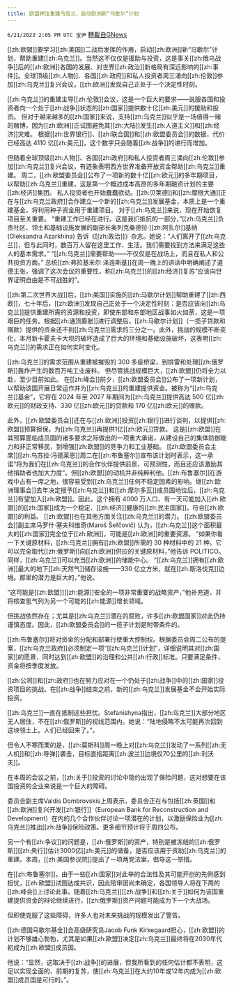```yaml
---
title: 欧盟押注重建乌克兰，启动欧洲新“马歇尔”计划
---
```

`6/21/2023 2:05 PM UTC 宝尹` [轉載自GNews](https://gnews.org/articles/1401139)

[[zh:欧盟]]要学习[[zh:美国]]二战后发挥的作用，启动[[zh:欧洲]]新“马歇尔”计划，帮助重建[[zh:乌克兰]]。当然这不仅仅是援助与投资，这是事关[[zh:俄乌战争]]后的[[zh:欧洲]]各国的发展、对世界[[zh:政治]]新格局有深远影响的[[zh:事件]]。全球顶级[[zh:人物]]、各国[[zh:政府]]和私人投资者周三涌向[[zh:伦敦]]参加[[zh:乌克兰]]复兴会议，[[zh:欧洲]]发现自己正处于一个决定性时刻。

[[zh:乌克兰]]的重建主导[[zh:伦敦]]会议，这是一个巨大的要求——说服各国和投资者向一个处于[[zh:战争]]状态的[[zh:国家]]提供数十亿[[zh:美元]]的援助和投资。 但对于越来越多的[[zh:国家]]来说，支持[[zh:乌克兰]]似乎是一场值得一赌的赌博，因为[[zh:欧洲]]正试图避免其[[zh:大陆]]发生[[zh:人道主义]]和[[zh:经济]]灾难。 根据[[zh:世界银行]]、[[zh:联合国]]和[[zh:欧盟委员会]]的数据，代价已经高达 4110 亿[[zh:美元]]，这个数字只会随着[[zh:战争]]的进行而增加。

但随着全球顶级[[zh:人物]]、各国[[zh:政府]]和私人投资者周三涌向[[zh:伦敦]]参加[[zh:乌克兰]]复兴会议，有迹象表明西方世界准备开放资金帮助[[zh:乌克兰]]重建。 周二，[[zh:欧盟委员会]]公布了一项新的数十亿[[zh:欧元]]的多年期项目，以帮助[[zh:乌克兰]]重建，这是第一个概述成本高昂的多年期融资计划的主要[[zh:经济]]集团。 私人投资者也开始蠢蠢欲动。[[zh:贝莱德]]和[[zh:摩根大通]]正在与[[zh:乌克兰政府]]合作建立一个新的[[zh:乌克兰]]发展基金，本质上是一个重建基金，将利用种子资金用于重建项目。 对于[[zh:乌克兰]]来说，现在开始恢复项目至关重要。 “重建工作已经在进行。这是我们抵抗的一部分，”[[zh:乌克兰]]负责社区、领土和基础设施发展的副部长奥列克桑德拉·[[zh:阿扎尔]]基纳 (Oleksandra Azarkhina) 告诉《[[zh:政治]]》杂志。她说：“人们离开了[[zh:乌克兰]]，但与此同时，数百万人留在这里工作、生活。我们需要找到方法来满足这些人的基本需求。” “[[zh:乌克兰]]需要帮助——不仅仅是在战场上，而且在私人和公共投资方面。” 总统[[zh:弗拉基米尔·泽连斯基]]在周一晚上的讲话中明确阐述了道德主张，强调了这次会议的重要性，称[[zh:乌克兰]]的[[zh:经济]]复苏“应该向世界证明自由是不可战胜的”。

[[zh:第二次世界大战]]后，[[zh:美国]]实施的[[zh:马歇尔计划]]帮助重建了[[zh:西欧]]，七十年后，[[zh:欧洲]]发现自己正处于一个决定性时刻：是否应该向[[zh:乌克兰]]提供重建所需的资源和投资，即使东部和东部地区战事如火如荼，这是一项艰巨的任务。根据[[zh:通货膨胀]]进行调整后，[[zh:马歇尔计划]]（一揽子贷款和赠款）提供的资金还不到[[zh:乌克兰]]需求的三分之一。此外，挑战的规模不断变化，本月新卡霍夫卡大坝的破坏造成了巨大的环境和基础设施破坏，这表明[[zh:乌克兰]]的需求正在如何实时变化。

[[zh:乌克兰]]的需求范围从重建被摧毁的 300 多座桥梁，到排雷和处理[[zh:俄罗斯]]轰炸产生的数百万吨工业废料。 但尽管挑战规模巨大，[[zh:欧盟]]仍将全力以赴，至少目前如此。 在[[zh:峰会]]前夕，[[zh:欧盟委员会]]公布了一项新计划，以帮助该国开展日常运作并为[[zh:乌克兰]]的重建提供资金。被称为“[[zh:乌克兰]]基金”，它将在 2024 年至 2027 年期间为[[zh:乌克兰]]提供高达 500 亿[[zh:欧元]]的财政支持、330 亿[[zh:欧元]]的贷款和 170 亿[[zh:欧元]]的赠款。

此外，[[zh:欧盟委员会]]还在与[[zh:欧洲]]投资[[zh:银行]]进行谈判，以提供[[zh:欧盟]]预算担保，为[[zh:乌克兰]]再提供1亿[[zh:欧元]]贷款。 这是[[zh:欧盟]]在其预算面临成员国的诸多要求之际做出的一项重大承诺，从建设自己的集体防御能力和非正常移民，到增强[[zh:欧盟]]的竞争力和工业基础。 [[zh:欧盟委员会主席]][[zh:乌苏拉·冯德莱恩]]周二在[[zh:布鲁塞尔]]宣布该计划时表示，这一承诺“将为我们在[[zh:乌克兰]]的合作伙伴提供前景，可预测性，而且还应该激励其他捐助者也加大力度”。但[[zh:欧盟]]的动机并非纯粹利他。[[zh:布鲁塞尔]]在游戏中占有一席之地，很容易受到[[zh:乌克兰]]任何不稳定因素的影响。继[[zh:欧洲理事会]]去年决定授予[[zh:乌克兰]]和[[zh:摩尔多瓦]]成员国地位后，[[zh:乌克兰]]有望加入[[zh:欧盟]]。因此，这个拥有 4000 万人口、有一天可能加入[[zh:欧盟]]的[[zh:国家]]成为一个稳定、[[zh:经济]]健康的[[zh:民主国家]]，符合[[zh:欧盟]]的利益。 [[zh:欧盟]]也在其他方面关注[[zh:乌克兰]]的潜力。 [[zh:欧盟委员会]]副主席马罗什·塞夫科维奇(Maroš Šefčovič) 认为，[[zh:乌克兰]]这个面积最大的[[zh:国家]]完全位于[[zh:欧洲]]，可能是[[zh:欧洲]]的重要资源。 “如果你看一下关键原材料，[[zh:乌克兰]]拥有[[zh:欧盟]]所需的 30 种材料中的 21 种。它可以完全取代[[zh:俄罗斯]]向[[zh:欧洲]]供应的关键原材料，”他告诉 POLITICO。 同样，[[zh:乌克兰]]可以充当[[zh:欧洲]]的储能中心。 “[[zh:乌克兰]]拥有[[zh:欧洲]]最大的地下[[zh:天然气]]储存设施——330 亿立方米，就在[[zh:斯洛伐克]]边境。那里的潜力是巨大的，”他说。

“这可能是[[zh:欧盟]][[zh:能源]]安全的一项非常重要的战略资产，”他补充道，并将核查氢气列为另一个可能的[[zh:能源]]增长领域。

但挑战依然存在；尤其是[[zh:乌克兰]]潜在的腐败，许多[[zh:欧盟国家]]对此仍持谨慎态度。因此，[[zh:欧盟委员会]]的一揽子计划是附带条件的。

[[zh:布鲁塞尔]]将对资金的分配和部署行使重大控制权。根据委员会周二公布的提案，[[zh:乌克兰政府]]必须制定一项“[[zh:乌克兰]]计划”，详细说明其对[[zh:国家]]的愿景，同时达到[[zh:欧盟]]的治理和公共[[zh:行政]]标准。只要满足条件，资金将按季度发放。

[[zh:公司]]和[[zh:政府]]也在努力应对在一个仍处于[[zh:战争]]中的[[zh:国家]]投资项目的挑战。在[[zh:战争]]结束之前，新的[[zh:乌克兰]]发展基金不会开始实际投资。

[[zh:乌克兰]]一直在抵制这些担忧。Stefanishyna指出，[[zh:乌克兰]]大部分地区无人居住，不在[[zh:俄罗斯]]的视线范围内。她说：“陆地侵略不太可能再次回到这块领土上。人们已经回来了。”。

但令人不寒而栗的是，[[zh:莫斯科]]周一晚上对[[zh:乌克兰]]发动了一系列[[zh:无人机]]和[[zh:导弹]]袭击，目标直指距离[[zh:波兰]]边境仅70公里的[[zh:利沃夫]]。

在本周的会议之前，[[zh:关于]]投资的讨论中隐约出现了保险问题，这对想要在该国投资的企业来说是一个巨大的障碍。

委员会副主席Valdis Dombrovskis上周表示，委员会正在与包括[[zh:英国]]和[[zh:欧洲]]复兴开发[[zh:银行]]（European Bank for Reconstruction and Development）在内的几个合作伙伴讨论一项潜在的计划，以激励保险业为[[zh:乌克兰]]推出[[zh:战争]]保险政策。更多细节预计将于周四公布。

另一个有[[zh:争议]]的问题是，[[zh:俄罗斯]]的资产，特别是被冻结的[[zh:俄罗斯]][[zh:央行]]估计3000亿[[zh:美元]]的储备，是否应该用于资助[[zh:乌克兰]]的重建。本周，[[zh:美国参议院]]提出了一项两党法案，倡导这一举措。

在[[zh:布鲁塞尔]]，由于一些[[zh:国家]]对此举的合法性及其可能开创的先例感到担忧，[[zh:欧盟]]试图达成共识，因此陪审团尚未确定，各国领导人将在下周的[[zh:峰会]]上讨论此事。随着[[zh:乌克兰]][[zh:战争]]和[[zh:关于]]如何为该国重建提供资金的辩论继续进行，[[zh:俄罗斯]]资产问题可能成为下一个大战场。

但即使克服了这些障碍，许多人也对未来挑战的规模发出了警告。

[[zh:德国马歇尔基金]]会高级研究员Jacob Funk Kirkegaard担心，[[zh:欧盟]]的计划不够雄心勃勃，尤其是如果[[zh:欧盟]]决定[[zh:乌克兰]]最终将在2030年代初成为[[zh:欧盟]]成员国。

他说：“显然，这取决于[[zh:战争]]的进展，但我所看到的任何估计都不表明，这足以实现全面的、前期的复苏，使[[zh:乌克兰]]在大约10年或12年内成为[[zh:欧盟]]成员国是可行的。”。
